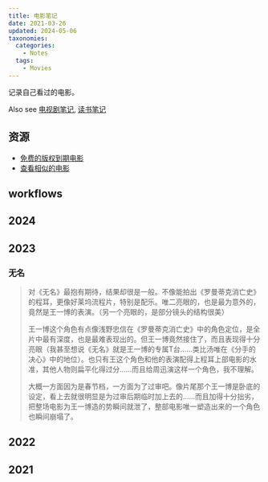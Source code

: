 ```yaml
---
title: 电影笔记
date: 2021-03-26
updated: 2024-05-06
taxonomies:
  categories:
    - Notes
  tags:
    - Movies
---
```


记录自己看过的电影。

<!-- more -->

Also see [电视剧笔记](/content/tv-shows/index.md), [读书笔记](/content/blog/books/_index.md)



## 资源

- [免费的版权到期电影](https://cinetimes.org/)
- [查看相似的电影](https://proximovie.com/)

## workflows




## 2024

## 2023

### 无名

> 对《无名》最抱有期待，结果却很是一般。不像能拍出《罗曼蒂克消亡史》的程耳，更像好莱坞流程片，特别是配乐。唯二亮眼的，也是最为意外的，竟然是王一博的表演。（另一个亮眼的，是部分镜头的结构很美）
> 
> 王一博这个角色有点像浅野忠信在《罗曼蒂克消亡史》中的角色定位，是全片中最有深度，也是最难表现出的。但王一博竟然接住了，而且表现得十分亮眼（我甚至想说《无名》就是王一博的专属T台……类比汤唯在《分手的决心》中的地位）。也只有王这个角色和他的表演配得上程耳上部电影的水准，其他人物则扁平化得过分……而且给周迅演这样一个角色，我不理解。
>
> 大概一方面因为是春节档，一方面为了过审吧。像片尾那个王一博是卧底的设定，看上去就很明显是为过审后期临时加上去的……而且加得十分拙劣，把整场电影为王一博造的势瞬间就泄了，整部电影唯一塑造出来的一个角色也瞬间崩塌了。

## 2022



## 2021


